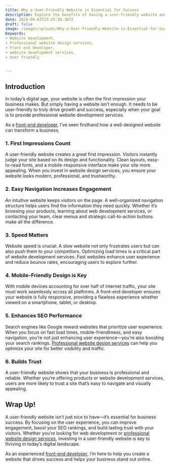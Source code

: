 ```yaml
---
title: Why a User-Friendly Website is Essential for Success
description: Explore the benefits of having a user-friendly website and how it can improve user experience and increase conversions.
date: 2024-09-03T23:25:39.307Z
draft: false
image: /images/uploads/Why-a-User-Friendly-Website-is-Essential-for-Success.jpeg
Keywords: 
- Website development, 
- Professional website design services,
- Front end developer, 
- website development services,
- User friendly 


---
```


## Introduction

In today’s digital age, your website is often the first impression your business makes. But simply having a website isn’t enough. It needs to be user-friendly to truly drive growth and success, especially when your goal is to provide professional website development services.

As a [front-end developer](http://rohitsaini.co.in), I’ve seen firsthand how a well-designed website can transform a business.

### 1. First Impressions Count

A user-friendly website creates a great first impression. Visitors instantly judge your site based on its design and functionality. Clean layouts, easy-to-read fonts, and a mobile-responsive interface make your site more appealing. When you invest in website design services, you ensure your website looks modern, professional, and trustworthy.

### 2. Easy Navigation Increases Engagement

An intuitive website keeps visitors on the page. A well-organized navigation structure helps users find the information they need quickly. Whether it’s browsing your products, learning about web development services, or contacting your team, clear menus and strategic call-to-action buttons make all the difference.

### 3. Speed Matters

Website speed is crucial. A slow website not only frustrates users but can also push them to your competitors. Optimizing load times is a critical part of website development services. Fast websites enhance user experience and reduce bounce rates, encouraging users to explore further.

### 4. Mobile-Friendly Design is Key

With mobile devices accounting for over half of internet traffic, your site must work seamlessly across all platforms. A front-end developer ensures your website is fully responsive, providing a flawless experience whether viewed on a smartphone, tablet, or desktop.

### 5. Enhances SEO Performance

Search engines like Google reward websites that prioritize user experience. When you focus on fast load times, mobile-friendliness, and easy navigation, you’re not just enhancing user experience—you’re also boosting your search rankings. [Professional website design services](http://rohitsaini.co.in) can help you optimize your site for better visibility and traffic.

### 6. Builds Trust 

A user-friendly website shows that your business is professional and reliable. Whether you’re offering products or website development services, users are more likely to trust a site that’s easy to navigate and visually appealing.

## Wrap Up!

A user-friendly website isn’t just nice to have—it’s essential for business success. By focusing on the user experience, you can improve engagement, boost your SEO rankings, and build lasting trust with your visitors. Whether you’re looking for web development or [professional website design services](https://rohitsaini.co.in/services/), investing in a user-friendly website is key to thriving in today’s digital landscape.

As an experienced [front-end developer](https://rohitsaini.co.in/), I’m here to help you create a website that drives success and helps your business stand out online.
